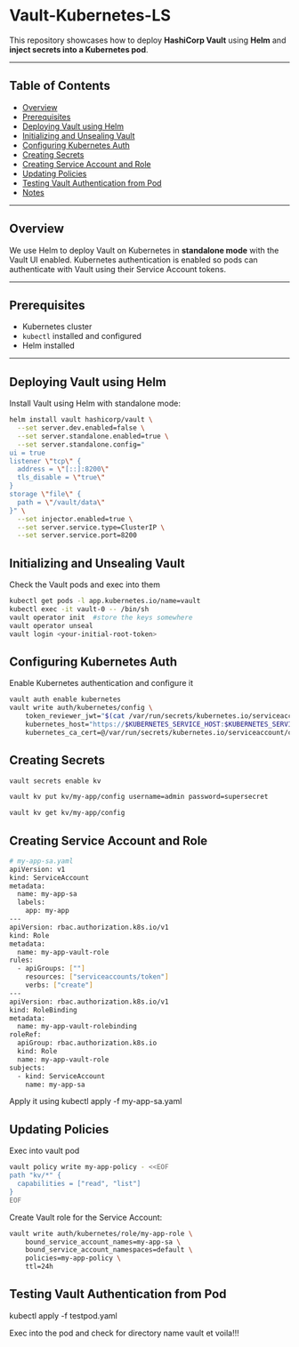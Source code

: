 # Vault-Kubernetes-LS
This repository showcases how to deploy **HashiCorp Vault** using **Helm** and **inject secrets into a Kubernetes pod**.



---

## Table of Contents

- [Overview](#overview)
- [Prerequisites](#prerequisites)
- [Deploying Vault using Helm](#deploying-vault-using-helm)
- [Initializing and Unsealing Vault](#initializing-and-unsealing-vault)
- [Configuring Kubernetes Auth](#configuring-kubernetes-auth)
- [Creating Secrets](#creating-secrets)
- [Creating Service Account and Role](#creating-service-account-and-role)
- [Updating Policies](#updating-policies)
- [Testing Vault Authentication from Pod](#testing-vault-authentication-from-pod)
- [Notes](#notes)

---

## Overview

We use Helm to deploy Vault on Kubernetes in **standalone mode** with the Vault UI enabled. Kubernetes authentication is enabled so pods can authenticate with Vault using their Service Account tokens.

---

## Prerequisites

- Kubernetes cluster 
- `kubectl` installed and configured
- Helm installed

---

## Deploying Vault using Helm

Install Vault using Helm with standalone mode:

```bash
helm install vault hashicorp/vault \
  --set server.dev.enabled=false \
  --set server.standalone.enabled=true \
  --set server.standalone.config="
ui = true
listener \"tcp\" {
  address = \"[::]:8200\"
  tls_disable = \"true\"
}
storage \"file\" {
  path = \"/vault/data\"
}" \
  --set injector.enabled=true \
  --set server.service.type=ClusterIP \
  --set server.service.port=8200
```
## Initializing and Unsealing Vault

Check the Vault pods and exec into them

```bash
kubectl get pods -l app.kubernetes.io/name=vault
kubectl exec -it vault-0 -- /bin/sh
vault operator init  #store the keys somewhere
vault operator unseal
vault login <your-initial-root-token>
```

## Configuring Kubernetes Auth

Enable Kubernetes authentication and configure it

```bash
vault auth enable kubernetes
vault write auth/kubernetes/config \
    token_reviewer_jwt="$(cat /var/run/secrets/kubernetes.io/serviceaccount/token)" \
    kubernetes_host="https://$KUBERNETES_SERVICE_HOST:$KUBERNETES_SERVICE_PORT" \
    kubernetes_ca_cert=@/var/run/secrets/kubernetes.io/serviceaccount/ca.crt
```

## Creating Secrets

```bash
vault secrets enable kv

vault kv put kv/my-app/config username=admin password=supersecret

vault kv get kv/my-app/config
```

## Creating Service Account and Role

```bash
# my-app-sa.yaml
apiVersion: v1
kind: ServiceAccount
metadata:
  name: my-app-sa
  labels:
    app: my-app
---
apiVersion: rbac.authorization.k8s.io/v1
kind: Role
metadata:
  name: my-app-vault-role
rules:
  - apiGroups: [""]
    resources: ["serviceaccounts/token"]
    verbs: ["create"]
---
apiVersion: rbac.authorization.k8s.io/v1
kind: RoleBinding
metadata:
  name: my-app-vault-rolebinding
roleRef:
  apiGroup: rbac.authorization.k8s.io
  kind: Role
  name: my-app-vault-role
subjects:
  - kind: ServiceAccount
    name: my-app-sa
```
Apply it using
kubectl apply -f my-app-sa.yaml


## Updating Policies

Exec into vault pod

```bash
vault policy write my-app-policy - <<EOF
path "kv/*" {
  capabilities = ["read", "list"]
}
EOF
```

Create Vault role for the Service Account:

```bash
vault write auth/kubernetes/role/my-app-role \
    bound_service_account_names=my-app-sa \
    bound_service_account_namespaces=default \
    policies=my-app-policy \
    ttl=24h
```

## Testing Vault Authentication from Pod
kubectl apply -f testpod.yaml

Exec into the pod and check for directory name vault et voila!!!



